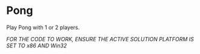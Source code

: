 # Pong

Play Pong with 1 or 2 players. 

*FOR THE CODE TO WORK, ENSURE THE ACTIVE SOLUTION PLATFORM IS SET TO x86 AND Win32*
